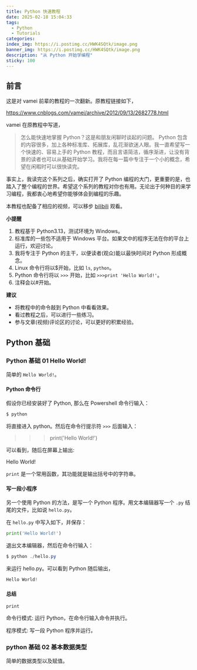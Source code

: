```yaml
---
title: Python 快速教程
date: 2025-02-18 15:04:33
tags:
  - Python
  - Tutorials
categories:
index_img: https://i.postimg.cc/HWK4SQtk/image.png
banner_img: https://i.postimg.cc/HWK4SQtk/image.png
description: "从 Python 开始学编程"
sticky: 100
---
```


## 前言

这是对 vamei 前辈的教程的一次翻新。原教程链接如下，

<https://www.cnblogs.com/vamei/archive/2012/09/13/2682778.html>

vamei 在原教程中写道，

> 怎么能快速地掌握 Python？这是和朋友闲聊时谈起的问题。
> Python 包含的内容很多，加上各种标准库、拓展库，乱花渐欲迷人眼。我一直希望写一个快速的、容易上手的 Python 教程，而且言语简洁，循序渐进，让没有背景的读者也可以从基础开始学习。我将在每一篇中专注于一个小的概念，希望在闲暇时可以很快读完。

事实上，我读完这个系列之后，确实打开了 Python 编程的大门，更重要的是，也踏入了整个编程的世界。希望这个系列的教程对你也有用。无论出于何种目的来学习编程，我都衷心地希望你能够体会到编程的乐趣。

本教程也配备了相应的视频，可以移步 [bilibili](https://space.bilibili.com/3493138859559908) 观看。

**小提醒**

1. 教程基于 Python3.13，测试环境为 Windows。
2. 标准库的一些包不适用于 Windows 平台。如果文中的程序无法在你的平台上运行，欢迎讨论。
3. 我将专注于 Python 的主干，以便读者(观众)能以最快时间对 Python 形成概念。
4. Linux 命令行将以$开始，比如 `ls`, `python`。
5. Python 命令行将以 `>>>` 开始，比如 `>>>print 'Hello World!'`。
6. 注释会以#开始。

**建议**

- 将教程中的命令敲到 Python 中看看效果。
- 看过教程之后，可以进行一些练习。
- 参与文章(视频)评论区的讨论，可以更好的积累经验。

## Python 基础

### Python 基础 01 Hello World!

简单的 `Hello World!`。

#### Python 命令行

假设你已经安装好了 Python, 那么在 Powershell 命令行输入：

```powershell
$ python
```

将直接进入 python。然后在命令行提示符 `>>>` 后面输入：

>>>print('Hello World!')

可以看到，随后在屏幕上输出:

Hello World!

`print` 是一个常用函数，其功能就是输出括号中的字符串。

#### 写一段小程序

另一个使用 Python 的方法，是写一个 Python 程序。用文本编辑器写一个 `.py` 结尾的文件，比如说 `hello.py`。

在 `hello.py` 中写入如下，并保存：

```py
print('Hello World!')
```

退出文本编辑器，然后在命令行输入：

```powershell
$ python ./hello.py
```

来运行 hello.py。可以看到 Python 随后输出，

```py
Hello World!
```

#### 总结

`print`

命令行模式: 运行 Python，在命令行输入命令并执行。

程序模式: 写一段 Python 程序并运行。

### python 基础 02 基本数据类型

简单的数据类型以及赋值。




